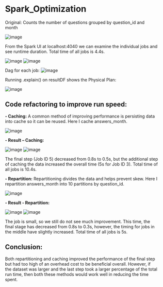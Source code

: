 # Spark_Optimization

Original: Counts the number of questions grouped by question_id and month

![image](https://github.com/user-attachments/assets/2fd3fdb3-c7b4-45b1-97ee-c50a41527f62)

From the Spark UI at localhost:4040 we can examine the individual jobs and see runtime duration. Total time of all jobs is 4.4s.

![image](https://github.com/user-attachments/assets/9bd3b2aa-860f-47b8-88e4-d82b261314a3)
![image](https://github.com/user-attachments/assets/87af6e8a-6570-440c-a013-987714b235d1)

Dag for each job:
![image](https://github.com/user-attachments/assets/225d404d-20d2-492b-b662-64121383fa92)

Running .explain() on resultDF shows the Physical Plan: 

![image](https://github.com/user-attachments/assets/8eaa8dfc-2ff2-45d4-b4e4-3b4deffaac8e)

## Code refactoring to improve run speed:
**- Caching:**
A common method of improving performance is persisting data into cache so it can be reused. Here I cache answers_month.

![image](https://github.com/user-attachments/assets/ec43cff6-74fb-4847-a6ce-557e065e59b9)

**- Result – Caching:**

![image](https://github.com/user-attachments/assets/f740df04-52ef-4a10-bc22-3e62596f1c31)
![image](https://github.com/user-attachments/assets/4cee8862-e7b3-4067-828a-ecfc99b49ee9)

The final step (Job ID 5) decreased from 0.8s to 0.5s, but the additional step of caching the data increased the overall time (5s for Job ID 3). Total time of all jobs is 10.4s.

**- Repartition:**
Repartitioning divides the data and helps prevent skew. Here I repartition answers_month into 10 partitions by question_id.

![image](https://github.com/user-attachments/assets/d647ac16-d741-45b7-a4a9-45dd48df6a4b)

**- Result - Repartition:**

![image](https://github.com/user-attachments/assets/fc5fa41a-8175-4d40-a55e-b8e65c313f8e)
![image](https://github.com/user-attachments/assets/2821bb6a-7bc7-4aea-ba91-b86afbb91ccf)

The job is small, so we still do not see much improvement. This time, the final stage has decreased from 0.8s to 0.3s, however, the timing for jobs in the middle have slightly increased. Total time of all jobs is 5s.

## Conclusion:
Both repartitioning and caching improved the performance of the final step but had too high of an overhead cost to be beneficial overall. However, if the dataset was larger and the last step took a larger percentage of the total run time, then both these methods would work well in reducing the time spent.  









